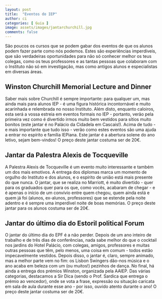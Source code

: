 ```yaml
---
layout: post
title:  "Eventos do IEP"
author: ci
categories: [ Guia ]
image: assets/images/jantarchurchill.jpg
comments: false
---
```

São poucos os cursos que se podem gabar dos eventos de que os alunos podem fazer parte como nós podemos. Estes são experiências imperdíveis, que são verdadeiras oportunidades para não só conhecer melhor os teus colegas, como os teus professores e as tantas pessoas que colaboram com o Instituto não só em investigação, mas como antigos alunos e especialistas em diversas áreas.

## Winston Churchill Memorial Lecture and Dinner
Saber mais sobre Churchill é sempre importante: para qualquer um, mas ainda mais para alunos IEP - é uma figura histórica incontornável e muito acarinhada e relembrada no nosso Instituto. Além disto, enquanto caloiros, esta será a vossa estreia em eventos formais no IEP - portanto, verão pela primeira vez como é divertido irmos muito bem vestidos para sítios muito bonitos (este jantar é no Palácio da Cidadela em Cascais!).
Acima de tudo - e mais importante que tudo isso - verão como estes eventos são uma ajuda a entrar no espírito e família IEPiana. Este jantar é a abertura solene do ano letivo, sejam bem-vindos! O preço deste jantar costuma ser de 20€.

## Jantar da Palestra Alexis de Tocqueville
A Palestra Alexis de Tocqueville é um evento muito interessante e também um dos mais emotivos. A entrega dos diplomas marca um momento de orgulho do Instituto e dos alunos, e o espírito de união está mais presente do que nunca. O jantar, que se realiza no Marriott, é muito divertido - quer para os graduados quer para os que, como vocês, acabaram de chegar - e é apenas o início de um convívio entre quem chegou, quem ainda está e quem já foi (alunos, ex-alunos, professores) que se estende pela noite adentro e é sempre uma imperdível noite de boas memórias. O preço deste jantar para os alunos costuma ser de 20€.

## Jantar do último dia do Estoril political Forum
O jantar do último dia do EPF é a não perder. Depois de um ano inteiro de trabalho e de três dias de conferências, nada sabe melhor do que o cocktail nos jardins do Hotel Palácio, com colegas, amigos, professores e muitas outras pessoas que têm, pelo menos, uma coisa em comum - todos estão impecavelmente vestidos. Depois disso, o jantar é, claro, sempre animado, mas a melhor parte vem no fim: os Lisbon Swingers dão-nos música e o ano acaba em beleza com um (ou muitos!) pezinhos de dança. No final, há ainda a entrega dos prémios Winston, organizada pela AAIEP. Das várias categorias, destacamos a Sir Dica (sendo o Prof. Sardica que entrega o prémio ao vencedor), onde se vota a frase, expressão ou situação caricata em sala de aula durante esse ano - por isso, ouvido atento durante o ano! O preço deste jantar costuma ser de 20€.
